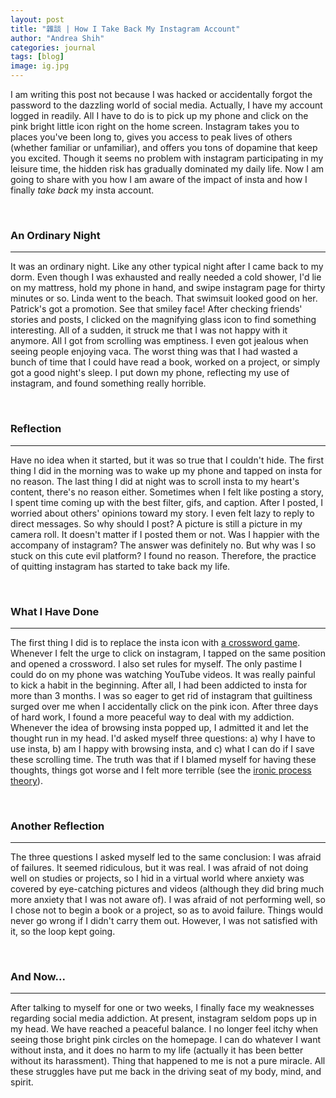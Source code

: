 ```yaml
---
layout: post
title: "雜談 | How I Take Back My Instagram Account"
author: "Andrea Shih"
categories: journal
tags: [blog]
image: ig.jpg
---
```


I am writing this post not because I was hacked or accidentally forgot the password to the dazzling world of social media. Actually, I have my account logged in readily. All I have to do is to pick up my phone and click on the pink bright little icon right on the home screen. Instagram takes you to places you've been long to, gives you access to peak lives of others (whether familiar or unfamiliar), and offers you tons of dopamine that keep you excited. Though it seems no problem with instagram participating in my leisure time, the hidden risk has gradually dominated my daily life. Now I am going to share with you how I am aware of the impact of insta and how I finally *take back* my insta account.

&nbsp;

### An Ordinary Night

---

It was an ordinary night. Like any other typical night after I came back to my dorm. Even though I was exhausted and really needed a cold shower, I'd lie on my mattress, hold my phone in hand, and swipe instagram page for thirty minutes or so. Linda went to the beach. That swimsuit looked good on her. Patrick's got a promotion. See that smiley face! After checking friends' stories and posts, I clicked on the magnifying glass icon to find something interesting. All of a sudden, it struck me that I was not happy with it anymore. All I got from scrolling was emptiness. I even got jealous when seeing people enjoying vaca. The worst thing was that I had wasted a bunch of time that I could have read a book, worked on a project, or simply got a good night's sleep. I put down my phone, reflecting my use of instagram, and found something really horrible.

&nbsp;

### Reflection

---

Have no idea when it started, but it was so true that I couldn't hide. The first thing I did in the morning was to wake up my phone and tapped on insta for no reason. The last thing I did at night was to scroll insta to my heart's content, there's no reason either. Sometimes when I felt like posting a story, I spent time coming up with the best filter, gifs, and caption. After I posted, I worried about others' opinions toward my story. I even felt lazy to reply to direct messages. So why should I post? A picture is still a picture in my camera roll. It doesn't matter if I posted them or not. Was I happier with the accompany of instagram? The answer was definitely no. But why was I so stuck on this cute evil platform? I found no reason. Therefore, the practice of quitting instagram has started to take back my life.

&nbsp;

### What I Have Done

---

The first thing I did is to replace the insta icon with [a crossword game](https://apps.apple.com/us/app/new-york-times-crossword/id307569751). Whenever I felt the urge to click on instagram, I tapped on the same position and opened a crossword. I also set rules for myself. The only pastime I could do on my phone was watching YouTube videos. It was really painful to kick a habit in the beginning. After all, I had been addicted to insta for more than 3 months. I was so eager to get rid of instagram that guiltiness surged over me when I accidentally click on the pink icon. After three days of hard work, I found a more peaceful way to deal with my addiction. Whenever the idea of browsing insta popped up, I admitted it and let the thought run in my head. I'd asked myself three questions: a) why I have to use insta, b) am I happy with browsing insta, and c) what I can do if I save these scrolling time. The truth was that if I blamed myself for having these thoughts, things got worse and I felt more terrible (see the [ironic process theory](https://en.wikipedia.org/wiki/Ironic_process_theory)). 

&nbsp;

### Another Reflection

---

The three questions I asked myself led to the same conclusion: I was afraid of failures. It seemed ridiculous, but it was real. I was afraid of not doing well on studies or projects, so I hid in a virtual world where anxiety was covered by eye-catching pictures and videos (although they did bring much more anxiety that I was not aware of). I was afraid of not performing well, so I chose not to begin a book or a project, so as to avoid failure. Things would never go wrong if I didn't carry them out. However, I was not satisfied with it, so the loop kept going. 

&nbsp;

### And Now...

---

After talking to myself for one or two weeks, I finally face my weaknesses regarding social media addiction. At present, instagram seldom pops up in my head. We have reached a peaceful balance. I no longer feel itchy when seeing those bright pink circles on the homepage. I can do whatever I want without insta, and it does no harm to my life (actually it has been better without its harassment). Thing that happened to me is not a pure miracle. All these struggles have put me back in the driving seat of my body, mind, and spirit. 